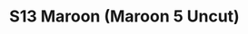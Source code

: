---
title: S13 Maroon (Maroon 5 Uncut)
permalink: "/teams/s13-maroon"
members:
- Matt Nix - Captain
- Brandon Waggoner - QB
- Steven Adamske
- Evan B.
- Luis Brandl
- Ken Green
- Paul Guequierre
- Marcus Kendrick
- Austin Plier
- John Santanella
- Kevin Smiffy
- Sean Wilkerson
teamid: 4819
name: S13 Maroon
color: Maroon 5 Uncut
division: ''
---